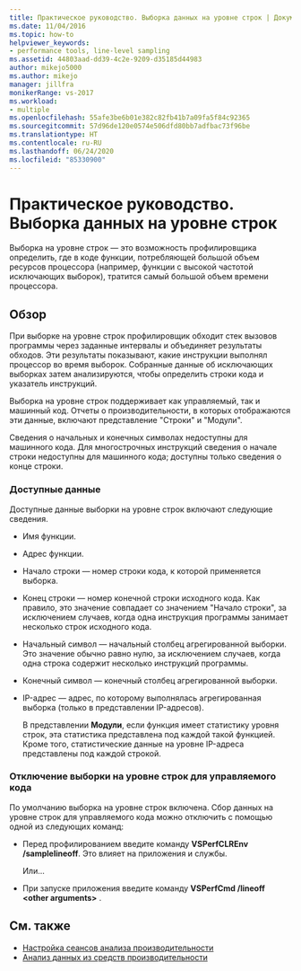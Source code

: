 ```yaml
---
title: Практическое руководство. Выборка данных на уровне строк | Документация Майкрософт
ms.date: 11/04/2016
ms.topic: how-to
helpviewer_keywords:
- performance tools, line-level sampling
ms.assetid: 44803aad-dd39-4c2e-9209-d35185d44983
author: mikejo5000
ms.author: mikejo
manager: jillfra
monikerRange: vs-2017
ms.workload:
- multiple
ms.openlocfilehash: 55afe3be6b01e382c82fb41b7a09fa5f84c92365
ms.sourcegitcommit: 57d96de120e0574e506dfd80bb7adfbac73f96be
ms.translationtype: HT
ms.contentlocale: ru-RU
ms.lasthandoff: 06/24/2020
ms.locfileid: "85330900"
---
```

# <a name="how-to-collect-line-level-sampling-data"></a>Практическое руководство. Выборка данных на уровне строк
Выборка на уровне строк — это возможность профилировщика определить, где в коде функции, потребляющей большой объем ресурсов процессора (например, функции с высокой частотой исключающих выборок), тратится самый большой объем времени процессора.

## <a name="overview"></a>Обзор
 При выборке на уровне строк профилировщик обходит стек вызовов программы через заданные интервалы и объединяет результаты обходов. Эти результаты показывают, какие инструкции выполнял процессор во время выборок. Собранные данные об исключающих выборках затем анализируются, чтобы определить строки кода и указатель инструкций.

 Выборка на уровне строк поддерживает как управляемый, так и машинный код. Отчеты о производительности, в которых отображаются эти данные, включают представление "Строки" и "Модули".

 Сведения о начальных и конечных символах недоступны для машинного кода. Для многострочных инструкций сведения о начале строки недоступны для машинного кода; доступны только сведения о конце строки.

### <a name="available-data"></a>Доступные данные
 Доступные данные выборки на уровне строк включают следующие сведения.

- Имя функции.

- Адрес функции.

- Начало строки — номер строки кода, к которой применяется выборка.

- Конец строки — номер конечной строки исходного кода. Как правило, это значение совпадает со значением "Начало строки", за исключением случаев, когда одна инструкция программы занимает несколько строк исходного кода.

- Начальный символ — начальный столбец агрегированной выборки. Это значение обычно равно нулю, за исключением случаев, когда одна строка содержит несколько инструкций программы.

- Конечный символ — конечный столбец агрегированной выборки.

- IP-адрес — адрес, по которому выполнялась агрегированная выборка (только в представлении IP-адресов).

  В представлении **Модули**, если функция имеет статистику уровня строк, эта статистика представлена под каждой такой функцией. Кроме того, статистические данные на уровне IP-адреса представлены под каждой строкой.

### <a name="turn-off-line-level-sampling-for-managed-code"></a>Отключение выборки на уровне строк для управляемого кода
 По умолчанию выборка на уровне строк включена. Сбор данных на уровне строк для управляемого кода можно отключить с помощью одной из следующих команд:

- Перед профилированием введите команду **VSPerfCLREnv /samplelineoff**. Это влияет на приложения и службы.

     Или...

- При запуске приложения введите команду **VSPerfCmd /lineoff \<other arguments>** .

## <a name="see-also"></a>См. также
- [Настройка сеансов анализа производительности](../profiling/configuring-performance-sessions.md)
- [Анализ данных из средств производительности](../profiling/analyzing-performance-tools-data.md)
